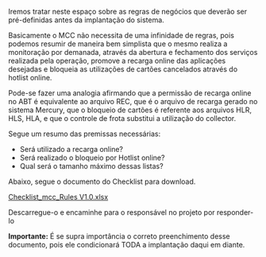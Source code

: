 
Iremos tratar neste espaço sobre as regras de negócios que deverão ser pré-definidas antes da implantação do sistema.

Basicamente o MCC não necessita de uma infinidade de regras, pois podemos resumir de maneira bem simplista que o mesmo realiza a monitoração por demanada, através da abertura e fechamento dos serviços realizada pela operação, promove a recarga online das aplicações desejadas e bloqueia as utilizações de cartões cancelados através do hotlist online.

Pode-se fazer uma analogia afirmando que a permissão de recarga online no ABT é equivalente ao arquivo REC, que é o arquivo de recarga gerado no sistema Mercury, que o bloqueio de cartões é referente aos arquivos HLR,  HLS, HLA, e que o controle de frota substitui a utilização do collector.

Segue um resumo das premissas necessárias:

- Será utilizado a recarga online?
- Será realizado o bloqueio por Hotlist online?
- Qual será o tamanho máximo dessas listas?

Abaixo, segue o documento do Checklist para download.

[Checklist_mcc_Rules V1.0.xlsx](/.attachments/Checklist_mcc_Rules%20V1.0-c6cb7c50-d28a-40aa-a08b-96afe370295f.xlsx)

Descarregue-o e encaminhe para o responsável no projeto por responder-lo

**Importante:**
É se supra importância o correto preenchimento desse documento, pois ele condicionará TODA a implantação daqui em diante.
 
<br><br><br>





